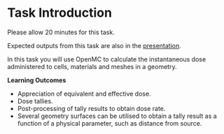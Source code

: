 # Task Introduction

Please allow 20 minutes for this task.

Expected outputs from this task are also in the [presentation](https://slides.com/neutronics_workshop/neutronics_workshop#/10).

In this task you will use OpenMC to calculate the instantaneous dose administered to cells, materials and meshes in a geometry.

**Learning Outcomes**

- Appreciation of equivalent and effective dose.
- Dose tallies.
- Post-processing of tally results to obtain dose rate.
- Several geometry surfaces can be utilised to obtain a tally result as a function of a physical parameter, such as distance from source.
